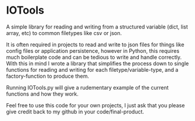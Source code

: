 # IOTools

A simple library for reading and writing from a structured variable (dict, list array, etc) to common filetypes like csv or json.

It is often required in projects to read and write to json files for things like config files or application persistence, however in Python, this requires much boilerplate code and can be tedious to write and handle correctly.  With this in mind I wrote a library that simplifies the process down to single functions for reading and writing for each filetype/variable-type, and a factory-function to produce them.

Running IOTools.py will give a rudementary example of the current functions and how they work.

Feel free to use this code for your own projects, I just ask that you please give credit back to my github in your code/final-product.
